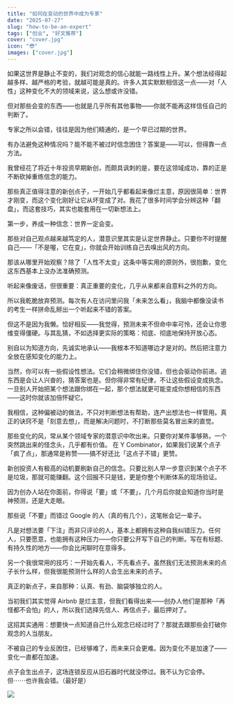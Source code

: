 ```yaml
---
title: "如何在变动的世界中成为专家"
date: "2025-07-27"
slug: "how-to-be-an-expert"
tags: ["创业", "好文推荐"]
cover: "cover.jpg"
icon: "😎"
images: ["cover.jpg"]
---
```

如果这世界是静止不变的，我们对观念的信心就能一路线性上升。某个想法经得起越多样、越严格的考验，就越可能是真的。许多人其实默默相信这一点——对「人性」这种变化不大的领域来说，这么想或许没错。



但对那些会变的东西——也就是几乎所有其他事物——你就不能再这样信任自己的判断了。



专家之所以会错，往往是因为他们精通的，是一个早已过期的世界。



有办法避免这种情况吗？能不能不被过时信念困住？答案是——可以，但得靠一点方法。



我曾经花了将近十年投资早期新创，而颇具讽刺的是，要在这领域成功，靠的正是不断砍掉重练信念的能力。



那些真正值得注意的新创点子，一开始几乎都看起来像烂主意，原因很简单：世界才刚变，而这个变化刚好让它从坏变成了对。我花了很多时间学会分辨这种「翻盘」，而这套技巧，其实也能套用在一切新想法上。



第一步，养成一种信念：世界一定会变。



那些对自己观点越来越笃定的人，潜意识里其实是认定世界静止。只要你不时提醒自己——「不是喔，它在变」，你就会开始训练自己去嗅出风的方向。



那该从哪里开始观察？除了「人性不太变」这条中等实用的原则外，很抱歉，变化这东西基本上没办法准确预测。



听起来像废话，但很重要：真正重要的变化，几乎从来都来自意料之外的方向。



所以我乾脆放弃预测。每次有人在访问里问我「未来怎么看」，我脑中都像没读书的考生一样拼命乱掰出一个听起来不错的答案。



但这不是因为我懒。恰好相反——我觉得，预测未来不但命中率可怜，还会让你思维变得僵硬。与其乱猜，不如选择更实际的策略：彻底、彻底地保持开放心态。



别自以为知道方向，先诚实地承认——我根本不知道哪边才是对的。然后把注意力全放在感知变化的能力上。



当然，你可以有一些假设性想法。它们会稍微绑住你没错，但也会驱动你前进。追东西是会让人兴奋的，猜答案也是。但你得非常有纪律，不让这些假设变成执念。
一旦别人开始把某个想法跟你绑在一起，那个想法就更可能变成你想相信的东西——这时你就该加倍怀疑它。



我相信，这种偏被动的做法，不只对判断想法有帮助，连产出想法也一样管用。真正的诀窍不是「刻意去想」，而是解决问题时，不打断那些莫名冒出来的直觉。



那些变化的风，常从某个领域专家的潜意识中吹出来。只要你对某件事够熟，一个突然跳出来的怪念头，几乎都有价值。
在 Y Combinator，如果我们说某个点子「疯了点」，那通常是称赞——搞不好还比「这点子不错」更赞。



新创投资人有极高的动机要刷新自己的信念。只要比别人早一步意识到某个点子不是垃圾，那就可能赚翻。这个回报不只是钱，更是你整个判断体系的现场验证。



因为创办人站在你面前，你得说「要」或「不要」，几个月后你就会知道你当时是神预测，还是大走眼。



那些说「不要」而错过 Google 的人（真的有几个），这笔帐会记一辈子。



凡是对想法要「下注」而非只评论的人，基本上都拥有这种自我纠错压力。任何人，只要愿意，也能拥有这种压力——你只要公开写下自己的判断。写在有标题、有持久性的地方——你会比闲聊时在意得多。



另一个我很常用的技巧：一开始先看人，不先看点子。虽然我们无法预测未来的点子长什么样，但我很能预测什么样的人会生出未来的点子。



真正的新点子，来自那种：认真、有劲、脑袋够独立的人。



当初我们其实觉得 Airbnb 是烂主意，但我们看得出来——创办人他们是那种「再怪都不会怕」的人，所以我们选择先信人、再信点子，最后押对了。



这招其实通用：想要快一点知道自己什么观念已经过时了？那就去跟那些会打破你观念的人当朋友。



不被自己的专业反困住，已经够难了，而未来只会更难。因为变化不是加速了——变化一直都在加速。



点子会生出点子，这场连锁反应从旧石器时代就没停过。我不认为它会停。
但⋯⋯也许我会错。（最好是）




![](https://prod-files-secure.s3.us-west-2.amazonaws.com/112d0858-5090-4d34-a606-b75eb8d65fd2/46476355-9cf3-4e99-9b7a-3531bc426380/1000202064.png?X-Amz-Algorithm=AWS4-HMAC-SHA256&X-Amz-Content-Sha256=UNSIGNED-PAYLOAD&X-Amz-Credential=ASIAZI2LB46633AZYV36%2F20250930%2Fus-west-2%2Fs3%2Faws4_request&X-Amz-Date=20250930T051323Z&X-Amz-Expires=3600&X-Amz-Security-Token=IQoJb3JpZ2luX2VjEF0aCXVzLXdlc3QtMiJGMEQCIBs5l2uQqpBYPfgnNutC1QdxOMjoeaXWKXbsjBrqg1mbAiBjVWUV1UCrB6HXNgH%2F4%2FCH2S3AhWzu%2BHt7VJVkBc99ziqIBAjm%2F%2F%2F%2F%2F%2F%2F%2F%2F%2F8BEAAaDDYzNzQyMzE4MzgwNSIM5dJvYWastp24rkhkKtwDv7Q6UYPEVP30u1l6LhmrXt6mvodvXCc2Op7zcNAYo0ehaZjFjJRXeRiuIXhCmAje%2Fd8UN9IA6nIIC%2FTRwYF946DJMbFA3yoYtozosPUveeN7Ab3XW4KbD%2Fei2duJD2qFiiwcqx90aYGvu0PTKm0Io4Y2xXqbPKHjxXqiZ%2FFwqtwg5BWgVa4eXji%2B3FbL5eYeogceghGzlJYTL2x489n917bjXc6zmavsl2dJKRQaHAsV6uWh3%2F5kRhRJmjpMz%2FGm5cmvD2ncw6jPqPqaosxyAbCxhzT1e6XI%2Fh%2F%2FRS5%2FUa7flvlKZZZL9%2Bdvx%2FQD720UxiIW1EP0%2FL2a%2BnIjTNyVKJ7vBb2tUxr1XM5avk3r%2FIrhA4xdtOV7eMSaCDaKOi3bnknKsHCc0MSmhhxjq7ZghI78jq8o%2FQyuMvMkkPhsoMPrcct3XX7Xs5Vkl2Rspw1lmGAcgxGdoYEd5AAMJ5uL85SIS%2Bs8ezKF7tTbxd5yfMbRZEJmJSdmWI04SrZPwXmKXQpgmrwW97jeiDoPwmaeyNniJ7tqxpbfNqkyqCQ2Ugl3xe%2FQBpcFpUSBUChYupAtb%2B%2FHUo1Cwz4kbJC0lsuhMWoH%2Fp5MoDIVLjhCw8T84cpQLu8LH7VvrMjTK9ww5MTtxgY6pgGkgiOhc2y68fMZeki9Fn56nkOnDh9Kd0A770Ka9yo2Vj1tr0MW07MWxeKpzYmbw0lgUsEptLqDM7PXOZmXh1DkM22k4N3Lgdo7VJ%2FTxD%2F6QPHMV0npVVQ5KNUh7T8Iej9l9ifY37VHaKQUM3kmI7ts%2BijTWEru%2Br0L9hnHg40RS4uDBGb6cAEhJdYuEjZVn3pjK4uZ%2BanB1EJqD%2FJr%2Fv%2BfAdjUZB%2Bg&X-Amz-Signature=fce1c2abecf255b0995e94dc0f4803008e6c58753271f4cad934e12a79664c9e&X-Amz-SignedHeaders=host&x-amz-checksum-mode=ENABLED&x-id=GetObject)

